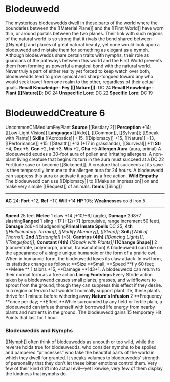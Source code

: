 ﻿---
ac: '24'
alignment: CN
all_resistance: null
burrow_speed: null
charisma: '+5'
climb_speed: null
constitution: '+2'
creature_ability:
- Allergen Aura
- Change Shape
- Living Footsteps
- Nature's Infusion
- Wild Empathy
creature_family: null
description: 'The mysterious blodeuwedds dwell in those parts of the world where the
  boundaries between the [[DATABASE/plane/Material Plane|Material Plane]] and the
  [[DATABASE/plane/First World|First World]] have worn thin, or around portals between
  the two planes. Their link with such regions of the natural world is so strong that
  it rivals the bond shared between [[DATABASE/monsterfamily/Nymph|nymphs]] and places
  of great natural beauty, yet none would look upon a blodeuwedd and mistake them
  for something as elegant as a nymph.<br/><br/>Although blodeuwedds share certain
  traits with nymphs, their role as guardians of the pathways between this world and
  the First World prevents them from forming as powerful a magical bond with the natural
  world. Never truly a part of either reality yet forced to keep watch over both,
  blodeuwedds tend to grow cynical and sharp-tongued toward any who would seek travel
  from one realm to the other, regardless of their actual goals.<br/><br/><b><u>Recall
  Knowledge - Fey</u> ( [[DATABASE/skill/Nature|Nature]] )</b>: DC 24<br/><b><u>Recall
  Knowledge - Plant</u> ( [[DATABASE/skill/Nature|Nature]] )</b>: DC 24<br/><b><u>Unspecific
  Lore</u></b>: DC 22<br/><b><u>Specific Lore</u></b>: DC 19'
dexterity: '+5'
element: null
fly_speed: null
fortitude: '+12'
hardness: null
hp: '105'
id: '572'
immunity: null
intelligence: '+3'
land_speed: '25'
language:
- '[[DATABASE/language/Aklo|Aklo]]'
- '[[DATABASE/language/Common|Common]]'
- '[[DATABASE/language/Sylvan|Sylvan]] ; [[DATABASE/spell/Speak with Plants|speak
  with plants]]'
level: '6'
max_speed: '25'
name: Blodeuwedd
perception: '+14'
rarity: Uncommon
reflex: '+17'
resistance: null
rus_type_level: null
school: null
sense:
- '[[DATABASE/monsterability/Low-Light Vision|low-light vision]]'
size: Medium
skill:
- '[[DATABASE/skill/Acrobatics|Acrobatics]] +15'
- '[[DATABASE/skill/Diplomacy|Diplomacy]] +15'
- '[[DATABASE/skill/Nature|Nature]] +13'
- '[[DATABASE/skill/Performance|Performance]] +15'
- '[[DATABASE/skill/Stealth|Stealth]] +13'
- '[[DATABASE/skill/Survival|Survival]] +11'
source: '[[DATABASE/source/Bestiary 2|Bestiary 2]]'
speed:
- 25 feet
spell:
- '[[DATABASE/spell/Dancing Lights|Dancing Lights]]'
- '[[DATABASE/spell/Entangle|Entangle]]'
- '[[DATABASE/spell/Hallucinatory Terrain|Hallucinatory Terrain]]'
- '[[DATABASE/spell/Modify Memory|Modify Memory]]'
- '[[DATABASE/spell/Sleep|Sleep]]'
- '[[DATABASE/spell/Speak with Plants|Speak with Plants]]'
- '[[DATABASE/spell/Tanglefoot|Tanglefoot]]'
- '[[DATABASE/spell/Wall of Thorns|Wallof Thorns]]'
strength: '+4'
strength_req: '4'
strongest_save:
- Reflex
swim_speed: null
trait:
- '[[DATABASE/trait/Fey|Fey]]'
- '[[DATABASE/trait/Plant|Plant]]'
- '[[DATABASE/trait/Uncommon|Uncommon]]'
type: Creature
vision: Low-light vision
weakest_save:
- Fortitude
weakness:
- cold iron 5
will: '+14'
wisdom: '+2'

---
# Blodeuwedd

The mysterious blodeuwedds dwell in those parts of the world where the boundaries between the [[Material Plane]] and the [[First World]] have worn thin, or around portals between the two planes. Their link with such regions of the natural world is so strong that it rivals the bond shared between [[Nymph]] and places of great natural beauty, yet none would look upon a blodeuwedd and mistake them for something as elegant as a nymph.
Although blodeuwedds share certain traits with nymphs, their role as guardians of the pathways between this world and the First World prevents them from forming as powerful a magical bond with the natural world. Never truly a part of either reality yet forced to keep watch over both, blodeuwedds tend to grow cynical and sharp-tongued toward any who would seek travel from one realm to the other, regardless of their actual goals.
**Recall Knowledge - Fey ([[Nature]])**: DC 24
**Recall Knowledge - Plant ([[Nature]])**: DC 24
**Unspecific Lore**: DC 22
**Specific Lore**: DC 19

# Blodeuwedd<span class="item-type">Creature 6</span>

<span class="trait-uncommon item-trait">Uncommon</span><span class="trait-alignment item-trait">CN</span><span class="trait-size item-trait">Medium</span><span class="item-trait">Fey</span><span class="item-trait">Plant</span>
**Source** [[Bestiary 2]] 
**Perception** +14; [[Low-Light Vision]]
**Languages** [[Aklo]], [[Common]], [[Sylvan]]; [[Speak with Plants]]
**Skills** [[Acrobatics]] +15, [[Diplomacy]] +15, [[Nature]] +13, [[Performance]] +15, [[Stealth]] +13 (+17 in grasslands), [[Survival]] +11
**Str** +4, **Dex** +5, **Con** +2, **Int** +3, **Wis** +2, **Cha** +5
**Allergen Aura** (aura, primal) A blodeuwedd exudes a 30-foot aura of pollen and irritating allergens. A non-plant living creature that begins its turn in the aura must succeed at a DC 22 Fortitude save or become [[Sickened]]. A creature that succeeds at its save is then temporarily immune to the allergen aura for 24 hours. A blodeuwedd can suppress this aura or activate it again as a free action.
**Wild Empathy** The blodeuwedd can use [[Diplomacy]] to [[Make an Impression]] on and make very simple [[Request]] of animals.
**Items** [[Sling]]

---
**AC** 24; **Fort** +12, **Ref** +17, **Will** +14
**HP** 105; **Weaknesses** cold iron 5

---
**Speed** 25 feet
<span class="in-box-ability">**Melee** <span class="action-icon">1</span> claw +14 [+10/+6] (agile), **Damage** 2d8+7 slashing</span><span class="in-box-ability">**Ranged** <span class="action-icon">1</span> sling +17 [+12/+7] (propulsive, range increment 50 feet), **Damage** 2d6+4 bludgeoning</span>**Primal Innate Spells** DC 25; **4th** _[[Hallucinatory Terrain]]_, _[[Modify Memory]]_, _[[Sleep]]_; **3rd** _[[Wall of Thorns]]_; **2nd** _[[Entangle]]_ (×3); **Cantrips** **(4th)** _[[Dancing Lights]]_, _[[Tanglefoot]]_; **Constant** **(4th)** _[[Speak with Plants]]_
<span class="in-box-ability">**[[Change Shape]]** <span class="action-icon">2</span> (concentrate, polymorph, primal, transmutation) A blodeuwedd can take on the appearance of a single unique humanoid or the form of a prairie owl. When in humanoid form, the blodeuwedd loses its claw attack. In owl form, its statistics change as follows: **Size **Small; **Speed **fly 60 feet; **Melee ** <span class="action-icon">1</span> talons +15, **Damage **1d3+1.
 A blodeuwedd can return to their normal form as a free action.</span><span class="in-box-ability">**Living Footsteps** Every Stride action taken by a blodeuwedd causes small plants, grasses, and wildflowers to sprout from the ground, though they can suppress this effect if they desire. In a region or terrain that wouldn't normally support plant life, these plants thrive for 1 minute before withering away.</span><span class="in-box-ability">**Nature's Infusion** <span class="action-icon">2</span> **Frequency **once per day; **Effect **While surrounded by any field or fertile plain, a blodeuwedd can infuse themself with borrowed life energy from nearby plants and nutrients in the ground. The blodeuwedd gains 15 temporary Hit Points that last for 1 hour.</span>

###  Blodeuwedds and Nymphs

[[Nymph]] often think of blodeuwedds as uncouth or too wild, while the reverse holds true for blodeuwedds, who consider nymphs to be spoiled and pampered “princesses” who take the beautiful parts of the world in which they dwell for granted. It speaks volumes to blodeuwedds' strength of personality that they don't let these bitter emotions control them. Very few of their kind drift into actual evil—yet likewise, very few of them display the kindness that nymphs do.